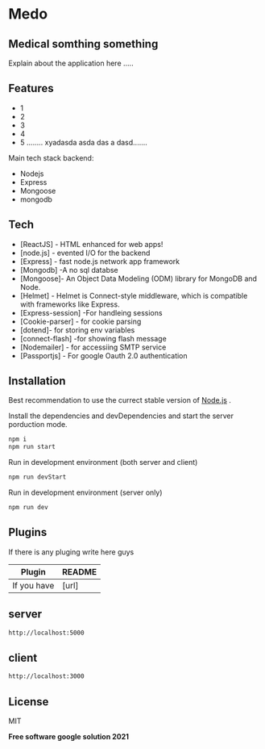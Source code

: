 # Medo
## Medical somthing something

Explain about the application here .....

## Features

- 1
- 2
- 3
- 4
- 5
........
xyadasda asda das a dasd.......

Main tech stack backend:
- Nodejs
- Express
- Mongoose
- mongodb





## Tech

- [ReactJS] - HTML enhanced for web apps!
- [node.js] - evented I/O for the backend
- [Express] - fast node.js network app framework
- [Mongodb] -A no sql databse
- [Mongoose]- An Object Data Modeling (ODM) library for MongoDB and Node.
- [Helmet] - Helmet is Connect-style middleware, which is compatible with frameworks like Express.
- [Express-session] -For handleing sessions 
- [Cookie-parser] - for cookie parsing
- [dotend]- for storing env variables
- [connect-flash] -for showing flash message
- [Nodemailer] - for accessiing SMTP service
- [Passportjs] - For google Oauth 2.0 authentication



## Installation

 Best recommendation to use the currect stable version of  [Node.js](https://nodejs.org/) .

Install the dependencies and devDependencies and start the server porduction mode.

```sh
npm i
npm run start
```

Run in development environment (both server and client)
```sh
npm run devStart 
```

Run in development environment (server only)
```sh
npm run dev
```

## Plugins

If there is any pluging write here guys

| Plugin | README |
| ------ | ------ |
| If you have | [url]


## server
```sh
http://localhost:5000
```
## client
```sh
http://localhost:3000
```

## License

MIT

**Free software google solution 2021**

